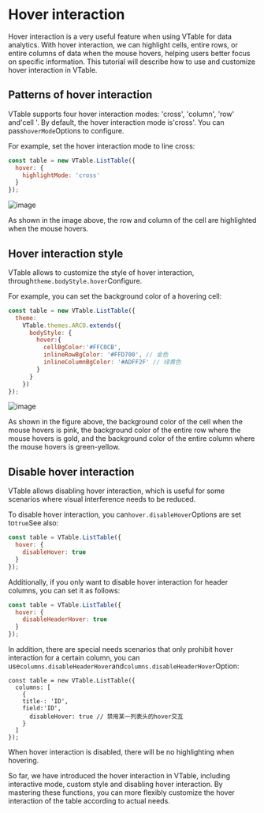 # Hover interaction

Hover interaction is a very useful feature when using VTable for data analytics. With hover interaction, we can highlight cells, entire rows, or entire columns of data when the mouse hovers, helping users better focus on specific information. This tutorial will describe how to use and customize hover interaction in VTable.

## Patterns of hover interaction

VTable supports four hover interaction modes: 'cross', 'column', 'row' and'cell '. By default, the hover interaction mode is'cross'. You can pass`hoverMode`Options to configure.

For example, set the hover interaction mode to line cross:

```javascript
const table = new VTable.ListTable({
  hover: {
    highlightMode: 'cross'
  }
});
```

![image](https://lf9-dp-fe-cms-tos.byteorg.com/obj/bit-cloud/a2c7623458257d1562627090a.png)

As shown in the image above, the row and column of the cell are highlighted when the mouse hovers.

## Hover interaction style

VTable allows to customize the style of hover interaction, through`theme.bodyStyle.hover`Configure.

For example, you can set the background color of a hovering cell:

```javascript
const table = new VTable.ListTable({
  theme:
    VTable.themes.ARCO.extends({
      bodyStyle: {
        hover:{
          cellBgColor:'#FFC0CB',
          inlineRowBgColor: '#FFD700', // 金色
          inlineColumnBgColor: '#ADFF2F' // 绿黄色
        }
      }
    })
});
```

![image](https://lf9-dp-fe-cms-tos.byteorg.com/obj/bit-cloud/0a2e223bdcd7410c08f6a6a0c.png)

As shown in the figure above, the background color of the cell when the mouse hovers is pink, the background color of the entire row where the mouse hovers is gold, and the background color of the entire column where the mouse hovers is green-yellow.

## Disable hover interaction

VTable allows disabling hover interaction, which is useful for some scenarios where visual interference needs to be reduced.

To disable hover interaction, you can`hover.disableHover`Options are set to`true`See also:

```javascript
const table = VTable.ListTable({
  hover: {
    disableHover: true
  }
});
```

Additionally, if you only want to disable hover interaction for header columns, you can set it as follows:

```javascript
const table = VTable.ListTable({
  hover: {
    disableHeaderHover: true
  }
});
```

In addition, there are special needs scenarios that only prohibit hover interaction for a certain column, you can use`columns.disableHeaderHover`and`columns.disableHeaderHover`Option:

    const table = new VTable.ListTable({
      columns: [
        {
        title·: 'ID',
        field:'ID',
          disableHover: true // 禁用某一列表头的hover交互
        }
      ]
    });

When hover interaction is disabled, there will be no highlighting when hovering.

So far, we have introduced the hover interaction in VTable, including interactive mode, custom style and disabling hover interaction. By mastering these functions, you can more flexibly customize the hover interaction of the table according to actual needs.
